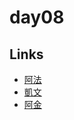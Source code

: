 # day08

## Links

- [阿法](https://rabbittee.github.io/JavaScript30/day08/alpha/dist/)
- [凱文](https://rabbittee.github.io/JavaScript30/day08/kevin/)
- [阿金](https://rabbittee.github.io/JavaScript30/day08/kim/)
